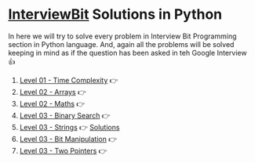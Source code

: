 [InterviewBit](https://www.interviewbit.com/dashboard/) Solutions in Python
=======

In here we will try to solve every problem in Interview Bit Programming section in Python language. And, again all the problems will be solved keeping in mind as if the question has been asked in teh Google Interview :thumbsup:

1. [Level 01 - Time Complexity](https://www.interviewbit.com/courses/programming/topics/time-complexity/) :point_right:
2. [Level 02 - Arrays](https://www.interviewbit.com/courses/programming/topics/arrays/) :point_right:
3. [Level 02 - Maths](https://www.interviewbit.com/courses/programming/topics/math/) :point_right:
4. [Level 03 - Binary Search](https://www.interviewbit.com/courses/programming/topics/binary-search/) :point_right:
5. [Level 03 - Strings](https://www.interviewbit.com/courses/programming/topics/strings/) :point_right: [Solutions](https://github.com/aayush-bhardwaj/GooglePedia/tree/master/Users/Aayush/Checkpoints/Book/InterviewBit/05.Strings)
6. [Level 03 - Bit Manipulation](https://www.interviewbit.com/courses/programming/topics/bit-manipulation/) :point_right:
7. [Level 03 - Two Pointers](https://www.interviewbit.com/courses/programming/topics/two-pointers/) :point_right: